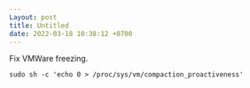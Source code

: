 ```yaml
---
Layout: post
title: Untitled
date: 2022-03-18 10:38:12 +0700
---
```

Fix VMWare freezing.
```
sudo sh -c 'echo 0 > /proc/sys/vm/compaction_proactiveness'
```